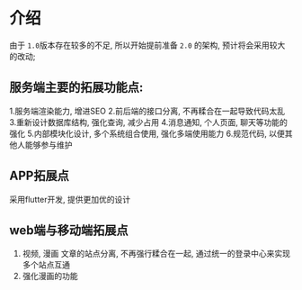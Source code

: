 # 介绍

由于 `1.0`版本存在较多的不足, 所以开始提前准备 `2.0` 的架构, 预计将会采用较大的改动;

## 服务端主要的拓展功能点:

1.服务端渲染能力, 增进SEO
2.前后端的接口分离, 不再糅合在一起导致代码太乱
3.重新设计数据库结构, 强化查询, 减少占用
4.消息通知, 个人页面, 聊天等功能的强化
5.内部模块化设计, 多个系统组合使用, 强化多端使用能力
6.规范代码, 以便其他人能够参与维护

## APP拓展点

采用flutter开发, 提供更加优的设计

## web端与移动端拓展点

1. 视频, 漫画 文章的站点分离, 不再强行糅合在一起, 通过统一的登录中心来实现多个站点互通
2. 强化漫画的功能




